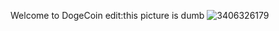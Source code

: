 Welcome to DogeCoin
edit:this picture is dumb
![3406326179](https://user-images.githubusercontent.com/55863344/117395346-f12d6e00-af21-11eb-89e3-371091729482.jpg)

